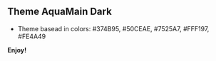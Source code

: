 ## Theme AquaMain Dark

* Theme basead in colors:
#374B95, #50CEAE, #7525A7, #FFF197, #FE4A49

**Enjoy!**
